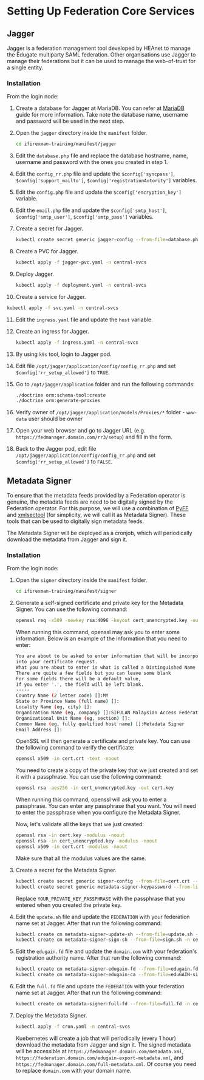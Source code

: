 # Setting Up Federation Core Services

## Jagger

Jagger is a federation management tool developed by HEAnet to manage the Edugate multiparty SAML federation. Other organisations use Jagger to manage their federations but it can be used to manage the web-of-trust for a single entity.

### Installation

From the login node:

1. Create a database for Jagger at MariaDB. You can refer at [MariaDB](guides/mariadb.md) guide for more information. Take note the database name, username and password will be used in the next step.
2. Open the `jagger` directory inside the `manifest` folder.

   ```bash
   cd ifirexman-training/manifest/jagger
   ```

3. Edit the `database.php` file and replace the database hostname, name, username and password with the ones you created in step 1.
4. Edit the `config_rr.php` file and update the `$config['syncpass']`, `$config['support_mailto']`, `$config['registrationAutority']` variables.
5. Edit the `config.php` file and update the `$config['encryption_key']` variable.
6. Edit the `email.php` file and update the `$config['smtp_host']`, `$config['smtp_user']`, `$config['smtp_pass']` variables.
7. Create a secret for Jagger.

   ```bash
   kubectl create secret generic jagger-config --from-file=database.php --from-file=config_rr.php --from-file=config.php --from-file=email.php --from-file=memcached.php -n federation
   ```
8. Create a PVC for Jagger.

   ```bash
   kubectl apply -f jagger-pvc.yaml -n central-svcs
   ```

9. Deploy Jagger.

   ```bash
   kubectl apply -f deployment.yaml -n central-svcs
   ```

10. Create a service for Jagger.

   ```bash
   kubectl apply -f svc.yaml -n central-svcs
   ```

11. Edit the `ingress.yaml` file and update the `host` variable.
12. Create an ingress for Jagger.

    ```bash
    kubectl apply -f ingress.yaml -n central-svcs
    ```

13. By using `k9s` tool, login to Jagger pod.
14. Edit file `/opt/jagger/application/config/config_rr.php` and set `$config['rr_setup_allowed']` to `TRUE`.
15. Go to `/opt/jagger/application` folder and run the following commands:

    ```bash
    ./doctrine orm:schema-tool:create
    ./doctrine orm:generate-proxies
    ```

16. Verify owner of `/opt/jagger/application/models/Proxies/*` folder - `www-data` user should be owner
17. Open your web browser and go to Jagger URL (e.g. `https://fedmanager.domain.com/rr3/setup`) and fill in the form.
18. Back to the Jagger pod, edit file `/opt/jagger/application/config/config_rr.php` and set `$config['rr_setup_allowed']` to `FALSE`.

## Metadata Signer

To ensure that the metadata feeds provided by a Federation operator is genuine, the metadata feeds are need to be digitally signed by the Federation operator. For this purpose, we will use a combination of [PyFF](https://pyff.io/) and [xmlsectool](https://shibboleth.atlassian.net/wiki/spaces/XSTJ3/overview) (for simplicity, we will call it as Metadata Signer). These tools that can be used to digitally sign metadata feeds.

The Metadata Signer will be deployed as a cronjob, which will periodically download the metadata from Jagger and sign it.

### Installation

From the login node:

1. Open the `signer` directory inside the `manifest` folder.

   ```bash
   cd ifirexman-training/manifest/signer
   ```

2. Generate a self-signed certificate and private key for the Metadata Signer. You can use the following command:

   ```bash
   openssl req -x509 -newkey rsa:4096 -keyout cert_unencrypted.key -out cert.crt -days 3650 -nodes
   ```

   When running this command, openssl may ask you to enter some information. Below is an example of the information that you need to enter:

   ```bash
   You are about to be asked to enter information that will be incorporated
   into your certificate request.
   What you are about to enter is what is called a Distinguished Name or a DN.
   There are quite a few fields but you can leave some blank
   For some fields there will be a default value,
   If you enter '.', the field will be left blank.
   -----
   Country Name (2 letter code) []:MY
   State or Province Name (full name) []:
   Locality Name (eg, city) []:
   Organization Name (eg, company) []:SIFULAN Malaysian Access Federation
   Organizational Unit Name (eg, section) []:
   Common Name (eg, fully qualified host name) []:Metadata Signer
   Email Address []:
   ```

   OpenSSL will then generate a certificate and private key. You can use the following command to verify the certificate:

   ```bash
   openssl x509 -in cert.crt -text -noout
   ```

   You need to create a copy of the private key that we just created and set it with a passphrase. You can use the following command:

   ```bash
   openssl rsa -aes256 -in cert_unencrypted.key -out cert.key
   ```

   When running this command, openssl will ask you to enter a passphrase. You can enter any passphrase that you want. You will need to enter the passphrase when you configure the Metadata Signer.

   Now, let's validate all the keys that we just created:

   ```bash
   openssl rsa -in cert.key -modulus -noout
   openssl rsa -in cert_unencrypted.key -modulus -noout
   openssl x509 -in cert.crt -modulus -noout
   ```

   Make sure that all the modulus values are the same.

3. Create a secret for the Metadata Signer.

   ```bash
   kubectl create secret generic signer-config --from-file=cert.crt --from-file=cert_unencrypted.key --from-file=cert.key -n central-svcs
   kubectl create secret generic metadata-signer-keypassword --from-literal=password=YOUR_PRIVATE_KEY_PASSPHRASE -n central-svcs
   ```

   Replace `YOUR_PRIVATE_KEY_PASSPHRASE` with the passphrase that you entered when you created the private key.

4. Edit the `update.sh` file and update the `FEDERATION` with your federation name set at Jagger. After that run the following command:

   ```bash
   kubectl create cm metadata-signer-update-sh --from-file=update.sh -n central-svcs
   kubectl create cm metadata-signer-sign-sh --from-file=sign.sh -n central-svcs
   ```

5. Edit the `edugain.fd` file and update the `domain.com` with your federation's registration authority name. After that run the following command:

   ```bash
   kubectl create cm metadata-signer-edugain-fd --from-file=edugain.fd -n central-svcs
   kubectl create cm metadata-signer-edugain-ca --from-file=eduGAIN-signer-ca.pem -n central-svcs
   ```

6. Edit the `full.fd` file and update the `FEDERATION` with your federation name set at Jagger. After that run the following command:

   ```bash
   kubectl create cm metadata-signer-full-fd --from-file=full.fd -n central-svcs
   ```

7. Deploy the Metadata Signer.

   ```bash
   kubectl apply -f cron.yaml -n central-svcs
   ```

   Kuebernetes will create a job that will periodically (every 1 hour) download the metadata from Jagger and sign it. The signed metadata will be accessible at ```https://fedmanager.domain.com/metadata.xml```, ```https://federation.domain.com/edugain-export-metadata.xml```, and ```https://fedmanager.domain.com/full-metadata.xml```. Of course you need to replace `domain.com` with your domain name.